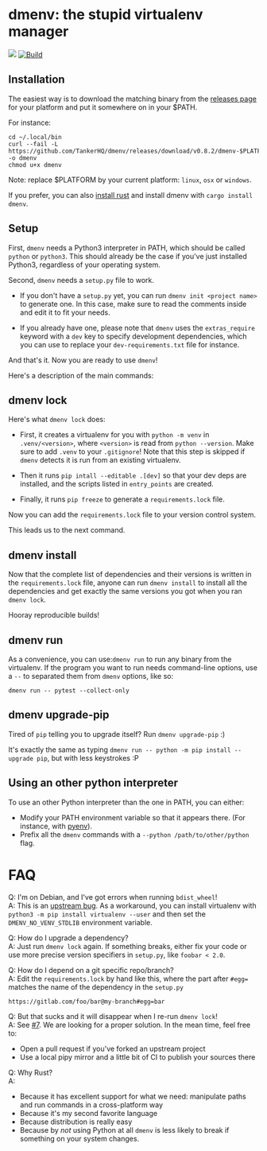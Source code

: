 # dmenv: the stupid virtualenv manager

<a href="https://crates.io/crates/dmenv"><img src="https://img.shields.io/crates/v/dmenv.svg"/></a>
[![Build](https://img.shields.io/travis/TankerHQ/dmenv.svg?branch=master)](https://travis-ci.org/TankerHQ/dmenv)

## Installation

The easiest way is to download the matching binary from the [releases page](https://github.com/TankerHQ/dmenv/releases) for your platform and put it
somewhere on in your $PATH.

For instance:


```console
cd ~/.local/bin
curl --fail -L https://github.com/TankerHQ/dmenv/releases/download/v0.8.2/dmenv-$PLATFORM -o dmenv
chmod u+x dmenv
```

Note: replace $PLATFORM by your current platform: `linux`, `osx` or `windows`.

If you prefer, you can also [install rust](https://www.rust-lang.org/en-US/install.html) and install dmenv with `cargo install dmenv`.

## Setup

First, `dmenv` needs a Python3 interpreter in PATH, which should be called `python` or `python3`. This should already be the case if you've just installed Python3, regardless of your operating system.

Second, `dmenv` needs a `setup.py` file to work.

* If you don't have a `setup.py` yet, you can run `dmenv init <project name>`
  to generate one. In this case, make sure to read the comments inside
  and edit it to fit your needs.

* If you already have one, please note that `dmenv` uses the `extras_require` keyword with a `dev` key
  to specify development dependencies, which you can use to replace your `dev-requirements.txt`
  file for instance.

And that's it. Now you are ready to use `dmenv`!

Here's a description of the main commands:

## dmenv lock

Here's what `dmenv lock` does:

* First, it creates a virtualenv for you with `python -m venv` in
  `.venv/<version>`, where `<version>` is read from `python --version`. Make
  sure to add `.venv` to your `.gitignore`! Note that this step is skipped
  if `dmenv` detects it is run from an existing virtualenv.

* Then it runs `pip intall --editable .[dev]` so that your dev deps are installed, and the scripts listed in `entry_points` are
  created.

* Finally, it runs `pip freeze` to generate a `requirements.lock` file.

Now you can add the `requirements.lock` file to your version control system.

This leads us to the next command.

## dmenv install

Now that the complete list of dependencies and their versions is written in the
`requirements.lock` file, anyone can run `dmenv install` to install all the
dependencies and get exactly the same versions you got when you ran `dmenv lock`.

Hooray reproducible builds!

## dmenv run

As a convenience, you can use:`dmenv run` to run any binary from the virtualenv. If the program you want to run
needs command-line options, use a `--` to separated them from `dmenv` options, like so:

```console
dmenv run -- pytest --collect-only
```

## dmenv upgrade-pip

Tired of `pip` telling you to upgrade itself? Run `dmenv upgrade-pip` :)

It's exactly the same as typing `dmenv run -- python -m pip install --upgrade pip`, but with less keystrokes :P

## Using an other python interpreter

To use an other Python interpreter than the one in PATH, you can either:

* Modify your PATH environment variable so that it appears there. (For instance, with [pyenv](https://github.com/pyenv/pyenv)).
* Prefix all the `dmenv` commands with a `--python /path/to/other/python` flag.

# FAQ

Q: I'm on Debian, and I've got errors when running `bdist_wheel`! <br />
A: This is an [upstream bug](https://bugs.debian.org/cgi-bin/bugreport.cgi?bug=917006).
   As a workaround, you can install virtualenv with `python3 -m pip install virtualenv --user`
   and then set the `DMENV_NO_VENV_STDLIB` environment variable.

Q: How do I upgrade a dependency?<br/>
A: Just run `dmenv lock` again. If something breaks, either fix your code or
   use more precise version specifiers in `setup.py`, like `foobar < 2.0`.

Q: How do I depend on a git specific repo/branch?<br/>
A: Edit the `requirements.lock` by hand like this, where the part after `#egg=` matches the name of the dependency in
   the `setup.py`

```
https://gitlab.com/foo/bar@my-branch#egg=bar
```

Q: But that sucks and it will disappear when I re-run `dmenv lock`! <br />
A: See [#7](https://github.com/TankerHQ/dmenv/issues/7). We are looking for a proper solution. In the mean time, feel free to:

  * Open a pull request if you've forked an upstream project
  * Use a local pipy mirror and a little bit of CI to publish your sources there


Q: Why Rust? <br />
A:

* Because it has excellent support for what we need: manipulate paths and run commands in a cross-platform way
* Because it's my second favorite language
* Because distribution is really easy
* Because by *not* using Python at all `dmenv` is less likely to break if something on your system changes.
